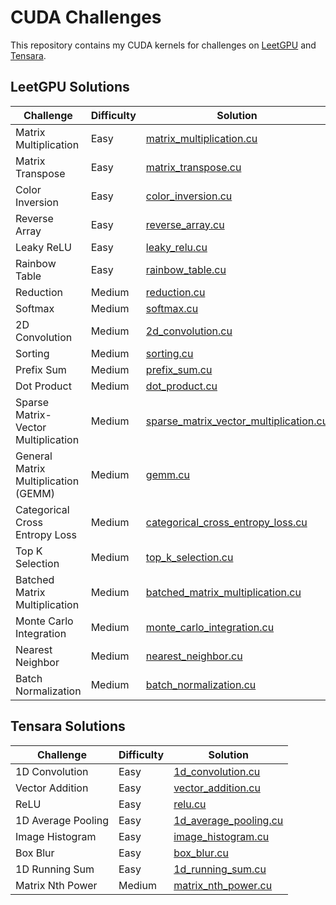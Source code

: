 # CUDA Challenges

This repository contains my CUDA kernels for challenges on [LeetGPU](https://leetgpu.com/) and [Tensara](https://tensara.org/).

## LeetGPU Solutions

| Challenge | Difficulty | Solution |
|-----------|------------|----------|
| Matrix Multiplication | Easy | [matrix_multiplication.cu](leetgpu/matrix_multiplication.cu) |
| Matrix Transpose | Easy | [matrix_transpose.cu](leetgpu/matrix_transpose.cu) |
| Color Inversion | Easy | [color_inversion.cu](leetgpu/color_inversion.cu) |
| Reverse Array | Easy | [reverse_array.cu](leetgpu/reverse_array.cu) |
| Leaky ReLU | Easy | [leaky_relu.cu](leetgpu/leaky_relu.cu) |
| Rainbow Table | Easy | [rainbow_table.cu](leetgpu/rainbow_table.cu) |
| Reduction | Medium | [reduction.cu](leetgpu/reduction.cu) |
| Softmax | Medium | [softmax.cu](leetgpu/softmax.cu) |
| 2D Convolution | Medium | [2d_convolution.cu](leetgpu/2d_convolution.cu) |
| Sorting | Medium | [sorting.cu](leetgpu/sorting.cu) |
| Prefix Sum | Medium | [prefix_sum.cu](leetgpu/prefix_sum.cu) |
| Dot Product | Medium | [dot_product.cu](leetgpu/dot_product.cu) |
| Sparse Matrix-Vector Multiplication | Medium | [sparse_matrix_vector_multiplication.cu](leetgpu/sparse_matrix_vector_multiplication.cu) |
| General Matrix Multiplication (GEMM) | Medium | [gemm.cu](leetgpu/gemm.cu) |
| Categorical Cross Entropy Loss | Medium | [categorical_cross_entropy_loss.cu](leetgpu/categorical_cross_entropy_loss.cu) |
| Top K Selection | Medium | [top_k_selection.cu](leetgpu/top_k_selection.cu) |
| Batched Matrix Multiplication | Medium | [batched_matrix_multiplication.cu](leetgpu/batched_matrix_multiplication.cu) |
| Monte Carlo Integration | Medium | [monte_carlo_integration.cu](leetgpu/monte_carlo_integration.cu) |
| Nearest Neighbor | Medium | [nearest_neighbor.cu](leetgpu/nearest_neighbor.cu) |
| Batch Normalization | Medium | [batch_normalization.cu](leetgpu/batch_normalization.cu) |

## Tensara Solutions

| Challenge | Difficulty | Solution |
|-----------|------------|----------|
| 1D Convolution | Easy | [1d_convolution.cu](tensara/1d_convolution.cu) |
| Vector Addition | Easy | [vector_addition.cu](tensara/vector_addition.cu) |
| ReLU | Easy | [relu.cu](tensara/relu.cu) |
| 1D Average Pooling | Easy | [1d_average_pooling.cu](tensara/1d_average_pooling.cu) |
| Image Histogram | Easy | [image_histogram.cu](tensara/image_histogram.cu) |
| Box Blur | Easy | [box_blur.cu](tensara/box_blur.cu) |
| 1D Running Sum | Easy | [1d_running_sum.cu](tensara/1d_running_sum.cu) |
| Matrix Nth Power | Medium | [matrix_nth_power.cu](tensara/matrix_nth_power.cu) |